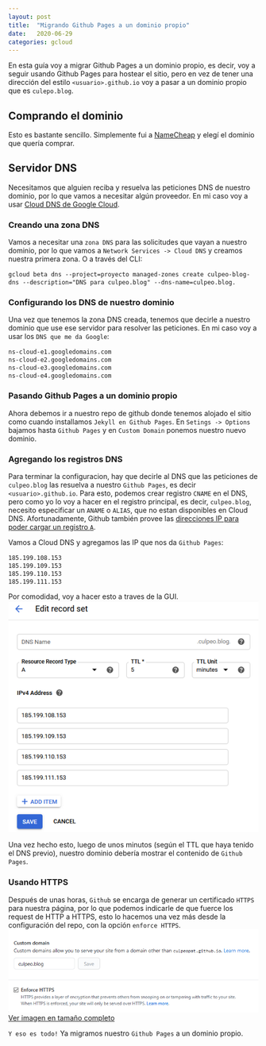 ```yaml
---
layout: post
title:  "Migrando Github Pages a un dominio propio"
date:   2020-06-29 
categories: gcloud
---
```

En esta guía voy a migrar Github Pages a un dominio propio, es decir, voy a seguir usando Github Pages para hostear el sitio, pero en vez de tener una dirección del estilo `<usuario>.github.io` voy a pasar a un dominio propio que es `culepo.blog`.

## Comprando el dominio

Esto es bastante sencillo. Simplemente fui a [NameCheap](https://namecheap.com) y elegí el dominio que quería comprar.

## Servidor DNS

Necesitamos que alguien reciba y resuelva las peticiones DNS de nuestro dominio, por lo que vamos a necesitar algún proveedor. En mi caso voy a usar [Cloud DNS de Google Cloud](https://cloud.google.com/dns).

### Creando una zona DNS

Vamos a necesitar una `zona DNS` para las solicitudes que vayan a nuestro dominio, por lo que vamos a `Network Services -> Cloud DNS` y creamos nuestra primera zona. O a través del CLI:

``` console
gcloud beta dns --project=proyecto managed-zones create culpeo-blog-dns --description="DNS para culpeo.blog" --dns-name=culpeo.blog.
```

### Configurando los DNS de nuestro dominio

Una vez que tenemos la zona DNS creada, tenemos que decirle a nuestro dominio que use ese servidor para resolver las peticiones. En mi caso voy a usar los `DNS que me da Google`:

```console
ns-cloud-e1.googledomains.com
ns-cloud-e2.googledomains.com
ns-cloud-e3.googledomains.com
ns-cloud-e4.googledomains.com
```

### Pasando Github Pages a un dominio propio

Ahora debemos ir a nuestro repo de github donde tenemos alojado el sitio como cuando installamos `Jekyll en Github Pages`. En `Setings -> Options` bajamos hasta `Github Pages` y en `Custom Domain` ponemos nuestro nuevo dominio.

### Agregando los registros DNS

Para terminar la configuracion, hay que decirle al DNS que las peticiones de `culpeo.blog` las resuelva a nuestro `Github Pages`, es decir `<usuario>.github.io`. Para esto, podemos crear registro `CNAME` en el DNS, pero como yo lo voy a hacer en el registro principal, es decir, `culpeo.blog`, necesito especificar un `ANAME` o `ALIAS`, que no estan disponibles en Cloud DNS. Afortunadamente, Github también provee las [direcciones IP para poder cargar un registro `A`](https://help.github.com/en/github/working-with-github-pages/managing-a-custom-domain-for-your-github-pages-site#configuring-an-apex-domain).

Vamos a Cloud DNS y agregamos las IP que nos da `Github Pages`:
``` console
185.199.108.153
185.199.109.153
185.199.110.153
185.199.111.153
```
Por comodidad, voy a hacer esto a traves de la GUI.
![Google Cloud DNS - Add record](/assets/img/gcloud-dns-gp.png)

Una vez hecho esto, luego de unos minutos (según el TTL que haya tenido el DNS previo), nuestro dominio debería mostrar el contenido de `Github Pages`.

### Usando HTTPS

Después de unas horas, `Github` se encarga de generar un certificado `HTTPS` para nuestra página, por lo que podemos indicarle de que fuerce los request de HTTP a HTTPS, esto lo hacemos una vez más desde la configuración del repo, con la opción `enforce HTTPS`.
![Enforce HTTPS - Github Pages](/assets/img/enforce-https-gp.png)
[Ver imagen en tamaño completo](/assets/img/enforce-https-gp.png)

`Y eso es todo!` Ya migramos nuestro `Github Pages` a un dominio propio.



